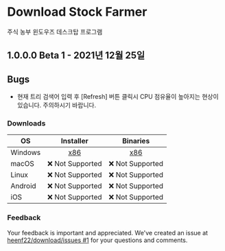 # Download Stock Farmer

주식 농부 윈도우즈 데스크탑 프로그램

## 1.0.0.0 Beta 1 - 2021년 12월 25일

## Bugs

* 현재 트리 검색어 입력 후 [Refresh] 버튼 클릭시 CPU 점유율이 높아지는 현상이 있습니다. 주의하시기 바랍니다. 

### Downloads

| OS        | Installer | Binaries |
| --------- | :-------: | :------: |
| Windows   | [x86][setup-stockfarmer-1.0.0.0-beta1-win-x86.exe] | [x86][setup-stockfarmer-1.0.0.0-beta1-win-x86.zip] |
| macOS     | ❌ Not Supported | ❌ Not Supported |
| Linux     | ❌ Not Supported | ❌ Not Supported |
| Android   | ❌ Not Supported | ❌ Not Supported |
| iOS       | ❌ Not Supported | ❌ Not Supported |

### Feedback

Your feedback is important and appreciated. We've created an issue at [heenf22/download/issues #1](https://github.com/heenf22/download/issues/1) for your questions and comments.


[//]: # ( Download link )
[setup-stockfarmer-1.0.0.0-beta1-win-x86.exe]: https://github.com/heenf22/download/blob/main/stockfarmer/beta/setup-stockfarmer-1.0.0.0-beta1.exe
[setup-stockfarmer-1.0.0.0-beta1-win-x86.zip]: https://github.com/heenf22/download/tree/main/stockfarmer/beta/setup-stockfarmer-1.0.0.0-beta1.zip

